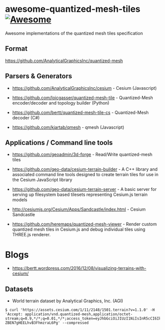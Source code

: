 # awesome-quantized-mesh-tiles [![Awesome](https://cdn.rawgit.com/sindresorhus/awesome/d7305f38d29fed78fa85652e3a63e154dd8e8829/media/badge.svg)](https://github.com/sindresorhus/awesome)
Awesome implementations of the quantized mesh tiles specification

## Format

https://github.com/AnalyticalGraphicsInc/quantized-mesh

## Parsers & Generators

- https://github.com/AnalyticalGraphicsInc/cesium - Cesium (Javascript)

- https://github.com/loicgasser/quantized-mesh-tile - Quantized-Mesh encoder/decoder and topology builder (Python)

- https://github.com/bertt/quantized-mesh-tile-cs - Quantized-Mesh decoder (C#)

- https://github.com/kjartab/qmesh - qmesh (Javascript)


## Applications / Command line tools

- https://github.com/geoadmin/3d-forge - Read/Write quantized-mesh tiles

- https://github.com/geo-data/cesium-terrain-builder - A C++ library and associated command line tools designed to create terrain tiles for use in the Cesium JavaScript library

- https://github.com/geo-data/cesium-terrain-server - A basic server for serving up filesystem based tilesets representing Cesium.js terrain models

- http://cesiumjs.org/Cesium/Apps/Sandcastle/index.html - Cesium Sandcastle

- https://github.com/heremaps/quantized-mesh-viewer - Render custom quantized mesh tiles in Cesium.js and debug individual tiles using THREE.js renderer.

# Blogs

- https://bertt.wordpress.com/2016/12/08/visualizing-terrains-with-cesium/

## Datasets

- World terrain dataset by Analytical Graphics, Inc. (AGI)

```
$ curl 'https://assets.cesium.com/1/11/2148/1501.terrain?v=1.1.0' -H 'Accept: application/vnd.quantized-mesh,application/octet-stream;q=0.9,*/*;q=0.01,*/*;access_token=eyJhbGciOiJIUzI1NiIsInR5cCI6IkpXVCJ9.eyJqdGkiOiJkNDhkYmU1My04ZGQxLTQzNDgtOWUzOC05NmM0ZmY3NjU4ODEiLCJpZCI6MjU5LCJhc3NldHMiOnsiMSI6eyJ0eXBlIjoiVEVSUkFJTiIsImV4dGVuc2lvbnMiOlt0cnVlLHRydWUsdHJ1ZV19fSwic3JjIjoiNzkzNTg3YTEtYTk5Yi00ZGQ2LWJiODctMGJjNDMyNmQ1ODUwIiwiaWF0IjoxNTQxNTc4OTMxLCJleHAiOjE1NDE1ODI1MzF9.zZuQxTqsnyOPG_Mzr3-ZBEN7gHEELhvB3FhmzraL6Pg' --compressed
```

